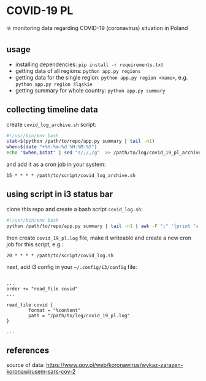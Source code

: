# COVID-19 PL
☣️ monitoring data regarding COVID-19 (coronavirus) situation in Poland

usage
-----

- installing dependencies: `pip install -r requirements.txt`
- getting data of all regions: `python app.py regions`
- getting data for the single region: `python app.py region <name>`, e.g. `python app.py region śląskie`
- getting summary for whole country: `python app.py summary`

collecting timeline data
-------------------------

create `covid_log_archive.sh` script:

```bash
#!/usr/bin/env bash
stat=$(python /path/to/repo/app.py summary | tail -n1)
when=$(date "+%Y-%m-%d %H:%M:%S")
echo "$when,$stat" | sed "s/;/,/g"  >> /path/to/log/covid_19_pl_archive.log
```

and add it as a cron job in your system:

```
15 * * * * /path/to/script/covid_log_archive.sh
```

using script in i3 status bar
-----------------------------

clone this repo and create a bash script `covid_log.sh`:

```bash
#!/usr/bin/env bash
python /path/to/repo/app.py summary | tail -n1 | awk -F ";" '{print "☣ " $1 " ☠ " $2 }' > /path/to/log/covid_19_pl.log
```

then create `covid_19_pl.log` file, make it writeable and create a new cron job for this script, e.g.:

```
20 * * * * /path/to/script/covid_log.sh
```

next, add i3 config in your `~/.config/i3/config` file:

```

...
order += "read_file covid"
...

read_file covid {
        format = "%content"
        path = "/path/to/log/covid_19_pl.log"
}

...
```

references
----------

source of data: https://www.gov.pl/web/koronawirus/wykaz-zarazen-koronawirusem-sars-cov-2
